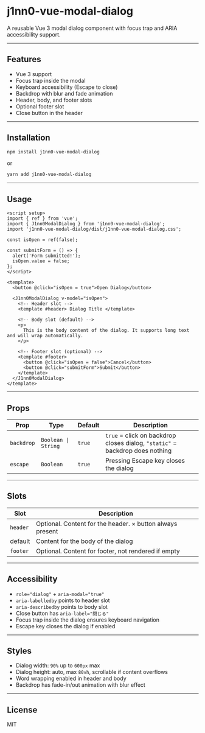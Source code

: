 # j1nn0-vue-modal-dialog

A reusable Vue 3 modal dialog component with focus trap and ARIA accessibility support.

---

## Features

- Vue 3 support
- Focus trap inside the modal
- Keyboard accessibility (Escape to close)
- Backdrop with blur and fade animation
- Header, body, and footer slots
- Optional footer slot
- Close button in the header

---

## Installation

```bash
npm install j1nn0-vue-modal-dialog
```

or

```bash
yarn add j1nn0-vue-modal-dialog
```

---

## Usage

```vue
<script setup>
import { ref } from 'vue';
import { J1nn0ModalDialog } from 'j1nn0-vue-modal-dialog';
import 'j1nn0-vue-modal-dialog/dist/j1nn0-vue-modal-dialog.css';

const isOpen = ref(false);

const submitForm = () => {
  alert('Form submitted!');
  isOpen.value = false;
};
</script>

<template>
  <button @click="isOpen = true">Open Dialog</button>

  <J1nn0ModalDialog v-model="isOpen">
    <!-- Header slot -->
    <template #header> Dialog Title </template>

    <!-- Body slot (default) -->
    <p>
      This is the body content of the dialog. It supports long text and will wrap automatically.
    </p>

    <!-- Footer slot (optional) -->
    <template #footer>
      <button @click="isOpen = false">Cancel</button>
      <button @click="submitForm">Submit</button>
    </template>
  </J1nn0ModalDialog>
</template>
```

---

## Props

| Prop       | Type                | Default | Description                                                                  |
| ---------- | ------------------- | ------- | ---------------------------------------------------------------------------- |
| `backdrop` | `Boolean \| String` | `true`  | `true` = click on backdrop closes dialog, `"static"` = backdrop does nothing |
| `escape`   | `Boolean`           | `true`  | Pressing Escape key closes the dialog                                        |

---

## Slots

| Slot     | Description                                               |
| -------- | --------------------------------------------------------- |
| `header` | Optional. Content for the header. × button always present |
| default  | Content for the body of the dialog                        |
| `footer` | Optional. Content for footer, not rendered if empty       |

---

## Accessibility

- `role="dialog"` + `aria-modal="true"`
- `aria-labelledby` points to header slot
- `aria-describedby` points to body slot
- Close button has `aria-label="閉じる"`
- Focus trap inside the dialog ensures keyboard navigation
- Escape key closes the dialog if enabled

---

## Styles

- Dialog width: `90%` up to `600px` max
- Dialog height: auto, max `80vh`, scrollable if content overflows
- Word wrapping enabled in header and body
- Backdrop has fade-in/out animation with blur effect

---

## License

MIT
